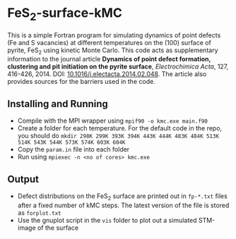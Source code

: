# FeS<sub>2</sub>-surface-kMC #

This is a simple Fortran program for simulating dynamics of point defects (Fe and S vacancies) at different temperatures on the (100) surface of pyrite, FeS<sub>2</sub> using kinetic Monte Carlo. This code acts as supplementary information to the journal article **Dynamics of point defect formation, clustering and pit initiation on the pyrite surface**, *Electrochimica Acta*, 127, 416-426, 2014. DOI: [10.1016/j.electacta.2014.02.048](http://dx.doi.org/10.1016/j.electacta.2014.02.048). The article also provides sources for the barriers used in the code.


Installing and Running
-------

* Compile with the MPI wrapper using `mpif90 -o kmc.exe main.f90`
* Create a folder for each temperature. For the default code in the repo, you should do `mkdir 298K 299K 393K 394K 443K 444K 483K 484K 513K 514K 543K 544K 573K 574K 603K 604K`
* Copy the `param.in` file into each folder 
* Run using `mpiexec -n <no of cores> kmc.exe`


Output
-------

* Defect distributions on the FeS<sub>2</sub> surface are printed out in `fp-*.txt` files after a fixed number of kMC steps. The latest version of the file is stored as `forplot.txt`
* Use the gnuplot script in the `vis` folder to plot out a simulated STM-image of the surface